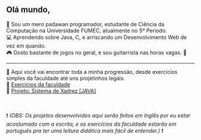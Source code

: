 ## Olá mundo,

:speech_balloon: Sou um mero padawan programador, estudante de Ciência da Computação na Universidade FUMEC, atualmente no 5º Período. <br>
:computer: Aprendendo sobre Java, C, e arriscando um Desenvolvimento Web de vez em quando. <br>
:video_game: Gosto bastante de jogos no geral, e sou guitarrista nas horas vagas. :guitar: 

------------------------------------------------------------------------------------------------------------------------------

:mag_right: Aqui você vai encontrar toda a minha progressão, desde exercícios simples da faculdade até uns projetinhos legais. <br>
:open_file_folder: [Exercícios da faculdade](https://github.com/GGaldino95/exercicios-faculdade) <br>
:open_file_folder: [Projeto: Sistema de Xadrez [JAVA]](https://github.com/GGaldino95/sistema-xadrez-java) <br>


<br> <br>
:exclamation: <i> (OBS: Os projetos desenvolvidos aqui serão feitos em Inglês por eu estar acostumado com a escrita, e os exercícios da faculdade estarão em português pra ter uma leitura didática mais fácil de entender.) </i> :exclamation:
<!--
**GGaldino95/GGaldino95** is a ✨ _special_ ✨ repository because its `README.md` (this file) appears on your GitHub profile.

Here are some ideas to get you started:

- 🔭 I’m currently working on ...
- 🌱 I’m currently learning ...
- 👯 I’m looking to collaborate on ...
- 🤔 I’m looking for help with ...
-  Ask me about ...
- 📫 How to reach me: ...
- 😄 Pronouns: ...
- ⚡ Fun fact: ...
-->
